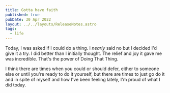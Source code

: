 ```yaml
---
title: Gotta have faith
published: true
pubDate: 30 Apr 2022
layout: ../../layouts/ReleaseNotes.astro
tags:
  - life
---
```


Today, I was asked if I could do a thing. I *nearly* said no but I decided I'd give it a try. I did better than I initially thought. The relief and joy it gave me was incredible. That's the power of Doing That Thing.

I think there are times when you could or should defer, either to someone else or until you're ready to do it yourself, but there are times to just go do it and in spite of myself and how I've been feeling lately, I'm proud of what I did today.